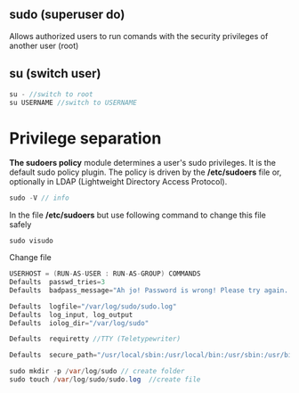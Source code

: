 ## sudo (superuser do)
Allows authorized users to run comands with the security privileges of another user (root)

## su (switch user)
```Java
su - //switch to root
su USERNAME //switch to USERNAME
```

# Privilege separation
**The sudoers policy** module determines a user's sudo privileges. 
It is the default sudo policy plugin. 
The policy is driven by the **/etc/sudoers** file or, optionally in LDAP (Lightweight Directory Access Protocol).
```Java
sudo -V // info
```

In the file **/etc/sudoers** but use following command to change this file safely
```
sudo visudo
```

Change file
```Java
USERHOST = (RUN-AS-USER : RUN-AS-GROUP) COMMANDS
Defaults  passwd_tries=3
Defaults  badpass_message="Ah jo! Password is wrong! Please try again. "

Defaults  logfile="/var/log/sudo/sudo.log"
Defaults  log_input, log_output
Defaults  iolog_dir="/var/log/sudo"

Defaults  requiretty //TTY (Teletypewriter)

Defaults  secure_path="/usr/local/sbin:/usr/local/bin:/usr/sbin:/usr/bin:/sbin:/bin:/snap/bin"
```

```Java
sudo mkdir -p /var/log/sudo // create folder
sudo touch /var/log/sudo/sudo.log  //create file
```